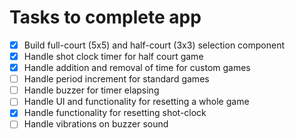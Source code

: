 # Tasks to complete app

- [x] Build full-court (5x5) and half-court (3x3) selection component
- [x] Handle shot clock timer for half court game
- [x] Handle addition and removal of time for custom games
- [ ] Handle period increment for standard games
- [ ] Handle buzzer for timer elapsing
- [ ] Handle UI and functionality for resetting a whole game
- [x] Handle functionality for resetting shot-clock
- [ ] Handle vibrations on buzzer sound